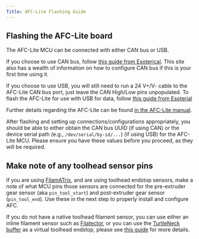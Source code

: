 ```yaml
---
Title: AFC-Lite Flashing Guide
---
```


## Flashing the AFC-Lite board

The AFC-Lite MCU can be connected with either CAN bus or USB.

If you choose to use CAN bus,
follow [this guide from Esoterical](https://canbus.esoterical.online/toolhead_flashing/common_hardware/AFC-Lite/README.html).
This site also has a wealth of information on how to configure CAN bus if this is your first time using it.

If you choose to use USB, you will still need to run a 24 V+/V- cable to the AFC-Lite CAN bus port, just leave the CAN
High/Low pins unpopulated. To flash the AFC-Lite for use with USB for data,
follow [this guide from Esoterial](https://usb.esoterical.online/hardware_config/STM32/AFC_Lite.html)

Further details regarding the AFC-Lite can be
found [in the AFC-Lite manual](https://github.com/xbst/AFC-Lite/blob/master/Docs/AFC-Lite_Manual.pdf).

After flashing and setting up connections/configurations appropriately, you should be able to either obtain the CAN bus
UUID (if using CAN) or the device serial path (e.g., `/dev/serial/by-id/...`) (if using USB) for the AFC-Lite MCU.
Please ensure you have these values before you proceed, as they will be required.

## Make note of any toolhead sensor pins

If you are using [FilamATrix](https://github.com/thunderkeys/FilamATrix), and are using toolhead endstop sensors, make a
note of what MCU pins those sensors are connected for the pre-extruder gear sensor (aka `pin_tool_start`) and
post-extruder gear sensor (`pin_tool_end`). Use these in the next step to properly install and configure AFC.

If you do not have a native toolhead filament sensor, you can use either an inline filament sensor such
as [Filatector](https://github.com/ArmoredTurtle/Filatector), or you can use
the [TurtleNeck buffer](https://github.com/ArmoredTurtle/TurtleNeck) as a virtual toolhead endstop, please
see [this guide](../../installation/buffer-ram-sensor.md) for more details.
